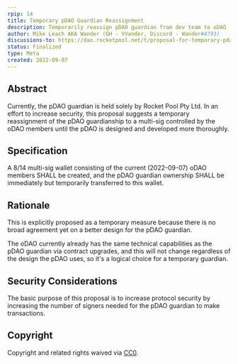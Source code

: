 ```yaml
---
rpip: 14
title: Temporary pDAO Guardian Reassignment
description: Temporarily reassign pDAO guardian from dev team to oDAO
author: Mike Leach AKA Wander (GH - VVander, Discord - Wander#4793)
discussions-to: https://dao.rocketpool.net/t/proposal-for-temporary-pdao-guardian-reassignment/1024
status: Finalized
type: Meta
created: 2022-09-07
---
```


## Abstract

Currently, the pDAO guardian is held solely by Rocket Pool Pty Ltd. In an effort to increase security, this proposal suggests a temporary reassignment of the pDAO guardianship to a multi-sig controlled by the oDAO members until the pDAO is designed and developed more thoroughly.

## Specification
A 8/14 multi-sig wallet consisting of the current (2022-09-07) oDAO members SHALL be created, and the pDAO guardian ownership SHALL be immediately but temporarily transferred to this wallet.

## Rationale
This is explicitly proposed as a temporary measure because there is no broad agreement yet on a better design for the pDAO guardian. 

The oDAO currently already has the same technical capabilities as the pDAO guardian via contract upgrades, and this will not change regardless of the design the pDAO uses, so it's a logical choice for a temporary guardian.

## Security Considerations
The basic purpose of this proposal is to increase protocol security by increasing the number of signers needed for the pDAO guardian to make transactions.

## Copyright
Copyright and related rights waived via [CC0](https://creativecommons.org/publicdomain/zero/1.0/).
